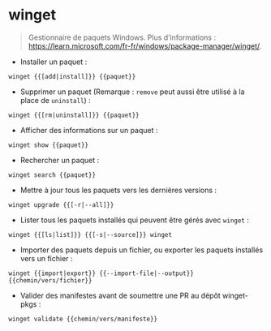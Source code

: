# winget

> Gestionnaire de paquets Windows.
> Plus d’informations : <https://learn.microsoft.com/fr-fr/windows/package-manager/winget/>.

- Installer un paquet :

`winget {{[add|install]}} {{paquet}}`

- Supprimer un paquet (Remarque : `remove` peut aussi être utilisé à la place de `uninstall`) :

`winget {{[rm|uninstall]}} {{paquet}}`

- Afficher des informations sur un paquet :

`winget show {{paquet}}`

- Rechercher un paquet :

`winget search {{paquet}}`

- Mettre à jour tous les paquets vers les dernières versions :

`winget upgrade {{[-r|--all]}}`

- Lister tous les paquets installés qui peuvent être gérés avec `winget` :

`winget {{[ls|list]}} {{[-s|--source]}} winget`

- Importer des paquets depuis un fichier, ou exporter les paquets installés vers un fichier :

`winget {{import|export}} {{--import-file|--output}} {{chemin/vers/fichier}}`

- Valider des manifestes avant de soumettre une PR au dépôt winget-pkgs :

`winget validate {{chemin/vers/manifeste}}`
